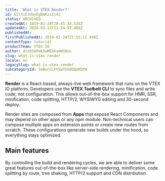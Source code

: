 ```yaml
---
title: 'What is VTEX Render?'
id: E2lhiEJdoyEgQmKisIi42
status: ARCHIVED
createdAt: 2019-01-24T20:45:34.528Z
updatedAt: 2020-03-13T21:24:57.466Z
publishedAt: 
firstPublishedAt: 2019-01-24T21:55:12.448Z
contentType: tutorial
productTeam: VTEX IO
author: 4tz85APeKIwMEk6amWS0ou
slug: what-is-vtex-render
locale: en
legacySlug: what-is-vtex-render
subcategoryId: 5eBwrcLFVSwYGSOQqGKQYW
---
```


__Render__ is a React-based, always-live web framework that runs on the VTEX IO platform. Developers use the __VTEX Toolbelt CLI__ to sync files and write code, not configuration. This allows out-of-the-box support for HMR, SSR, minification, code splitting, HTTP/2, WYSIWYG editing and 30-second deploy.

Render sites are composed from __Apps__ that expose React Components and may depend on other apps or any npm module. Non-technical users can compose multiple apps on extension points or create new routes from scratch. These configurations generate new builds under the hood, so everything stays optimized.

## Main features

By controlling the build and rendering cycles, we are able to deliver some great features out-of-the-box like server-side rendering, minification, code splitting by route, tree shaking, HTTP/2 support and CDN distribution.
